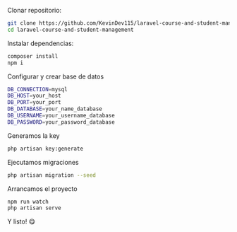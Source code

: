 Clonar repositorio:
```sh
git clone https://github.com/KevinDev115/laravel-course-and-student-management.git
cd laravel-course-and-student-management
```

Instalar dependencias:
```sh
composer install
npm i
```

Configurar y crear base de datos
```sh
DB_CONNECTION=mysql
DB_HOST=your_host
DB_PORT=your_port
DB_DATABASE=your_name_database
DB_USERNAME=your_username_database
DB_PASSWORD=your_password_database
```
Generamos la key
```sh
php artisan key:generate
```

Ejecutamos migraciones
```sh
php artisan migration --seed
```

Arrancamos el proyecto
```sh
npm run watch
php artisan serve
```

Y listo! 😋

